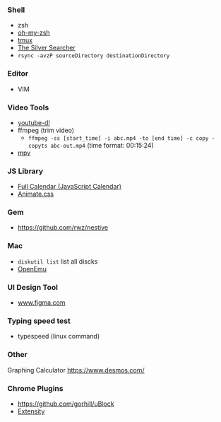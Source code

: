 ### Shell
- zsh
- [oh-my-zsh](https://github.com/ohmyzsh/ohmyzsh)
- [tmux](https://github.com/tmux/tmux)
- [The Silver Searcher](https://github.com/ggreer/the_silver_searcher)
- `rsync -avzP sourceDirectory destinationDirectory`

### Editor
- VIM

### Video Tools
* [youtube-dl](https://github.com/ytdl-org/youtube-dl/blob/master/README.md#read)
* ffmpeg (trim video)
  * `ffmpeg -ss [start_time] -i abc.mp4 -to [end time] -c copy -copyts abc-out.mp4` (time format: 00:15:24)
* [mpv](https://github.com/mpv-player/mpv)

### JS Library
* [Full Calendar (JavaScript Calendar)](https://fullcalendar.io/)
* [Animate.css](https://daneden.github.io/animate.css/)

### Gem
* https://github.com/rwz/nestive

### Mac
* `diskutil list` list all discks
* [OpenEmu](https://github.com/OpenEmu/OpenEmu)

### UI Design Tool
* www.figma.com

### Typing speed test
* typespeed (linux command)

### Other
Graphing Calculator https://www.desmos.com/


### Chrome Plugins
* https://github.com/gorhill/uBlock
* [Extensity](https://chrome.google.com/webstore/detail/extensity/jjmflmamggggndanpgfnpelongoepncg?hl=en)
